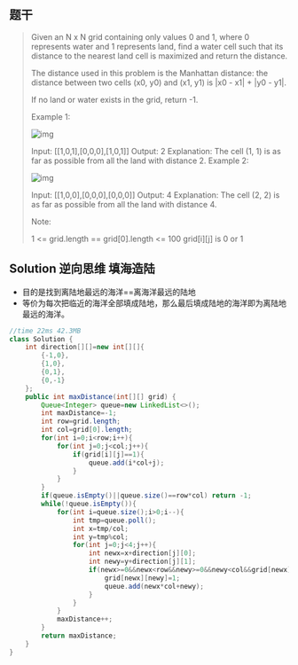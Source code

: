 ## 题干

> 	Given an N x N grid containing only values 0 and 1, where 0 represents water and 1 represents land, find a water cell such that its distance to the nearest land cell is maximized and return the distance.
>
> The distance used in this problem is the Manhattan distance: the distance between two cells (x0, y0) and (x1, y1) is |x0 - x1| + |y0 - y1|.
>
> If no land or water exists in the grid, return -1.
>
>  
>
> Example 1:
>
> ![img](https://assets.leetcode.com/uploads/2019/05/03/1336_ex1.JPG)
>
> Input: [[1,0,1],[0,0,0],[1,0,1]]
> Output: 2
> Explanation: 
> The cell (1, 1) is as far as possible from all the land with distance 2.
> Example 2:
>
> ![img](https://assets.leetcode.com/uploads/2019/05/03/1336_ex2.JPG)
>
> Input: [[1,0,0],[0,0,0],[0,0,0]]
> Output: 4
> Explanation: 
> The cell (2, 2) is as far as possible from all the land with distance 4.
>
>
> Note:
>
> 1 <= grid.length == grid[0].length <= 100
> 		grid[i][j] is 0 or 1
>
> 

## Solution 逆向思维 填海造陆

* 目的是找到离陆地最远的海洋==离海洋最远的陆地
* 等价为每次把临近的海洋全部填成陆地，那么最后填成陆地的海洋即为离陆地最远的海洋。

```java
//time 22ms 42.3MB
class Solution {
    int direction[][]=new int[][]{
        {-1,0},
        {1,0},
        {0,1},
        {0,-1}
    };
    public int maxDistance(int[][] grid) {
        Queue<Integer> queue=new LinkedList<>();
        int maxDistance=-1;
        int row=grid.length;
        int col=grid[0].length;
        for(int i=0;i<row;i++){
            for(int j=0;j<col;j++){
                if(grid[i][j]==1){
                    queue.add(i*col+j);
                }
            }
        }
        if(queue.isEmpty()||queue.size()==row*col) return -1;
        while(!queue.isEmpty()){
            for(int i=queue.size();i>0;i--){
                int tmp=queue.poll();
                int x=tmp/col;
                int y=tmp%col;
                for(int j=0;j<4;j++){
                    int newx=x+direction[j][0];
                    int newy=y+direction[j][1];
                    if(newx>=0&&newx<row&&newy>=0&&newy<col&&grid[newx][newy]==0){
                        grid[newx][newy]=1;
                        queue.add(newx*col+newy);
                    }
                }
            }
            maxDistance++;
        }
        return maxDistance;
    }
}
```

